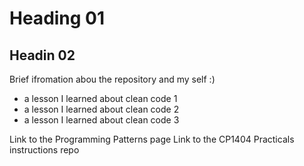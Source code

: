 # Heading 01
## Headin 02

Brief ifromation abou the repository and my self :)
- a lesson I learned about clean code 1
- a lesson I learned about clean code 2
- a lesson I learned about clean code 3

Link to the Programming Patterns page 
Link to the CP1404 Practicals instructions repo
